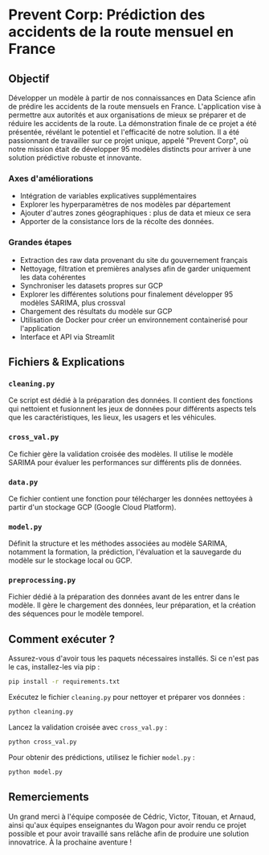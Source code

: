 # Prevent Corp: Prédiction des accidents de la route mensuel en France

## Objectif
Développer un modèle à partir de nos connaissances en Data Science afin de prédire les accidents de la route mensuels en France. L'application vise à permettre aux autorités et aux organisations de mieux se préparer et de réduire les accidents de la route. La démonstration finale de ce projet a été présentée, révélant le potentiel et l'efficacité de notre solution. Il a été passionnant de travailler sur ce projet unique, appelé "Prevent Corp", où notre mission était de développer 95 modèles distincts pour arriver à une solution prédictive robuste et innovante.

### Axes d'améliorations
- Intégration de variables explicatives supplémentaires
- Explorer les hyperparamètres de nos modèles par département
- Ajouter d'autres zones géographiques : plus de data et mieux ce sera
- Apporter de la consistance lors de la récolte des données.

### Grandes étapes
- Extraction des raw data provenant du site du gouvernement français
- Nettoyage, filtration et premières analyses afin de garder uniquement les data cohérentes
- Synchroniser les datasets propres sur GCP
- Explorer les différentes solutions pour finalement développer 95 modèles SARIMA, plus crossval
- Chargement des résultats du modèle sur GCP
- Utilisation de Docker pour créer un environnement containerisé pour l'application
- Interface et API via Streamlit

## Fichiers & Explications

### `cleaning.py`
Ce script est dédié à la préparation des données. Il contient des fonctions qui nettoient et fusionnent les jeux de données pour différents aspects tels que les caractéristiques, les lieux, les usagers et les véhicules.

### `cross_val.py`
Ce fichier gère la validation croisée des modèles. Il utilise le modèle SARIMA pour évaluer les performances sur différents plis de données.

### `data.py`
Ce fichier contient une fonction pour télécharger les données nettoyées à partir d'un stockage GCP (Google Cloud Platform).

### `model.py`
Définit la structure et les méthodes associées au modèle SARIMA, notamment la formation, la prédiction, l'évaluation et la sauvegarde du modèle sur le stockage local ou GCP.

### `preprocessing.py`
Fichier dédié à la préparation des données avant de les entrer dans le modèle. Il gère le chargement des données, leur préparation, et la création des séquences pour le modèle temporel.

## Comment exécuter ?
Assurez-vous d'avoir tous les paquets nécessaires installés. Si ce n'est pas le cas, installez-les via pip :

```bash
pip install -r requirements.txt
```
Exécutez le fichier `cleaning.py` pour nettoyer et préparer vos données :
```bash
python cleaning.py
```
Lancez la validation croisée avec `cross_val.py` :
```bash
python cross_val.py
```
Pour obtenir des prédictions, utilisez le fichier `model.py` :
```bash
python model.py
```

## Remerciements
Un grand merci à l'équipe composée de Cédric, Victor, Titouan, et Arnaud, ainsi qu'aux équipes enseignantes du Wagon pour avoir rendu ce projet possible et pour avoir travaillé sans relâche afin de produire une solution innovatrice. À la prochaine aventure !

